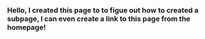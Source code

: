 ### Hello, I created this page to to figue out how to created a subpage, I can even create a link to this page from the homepage!
